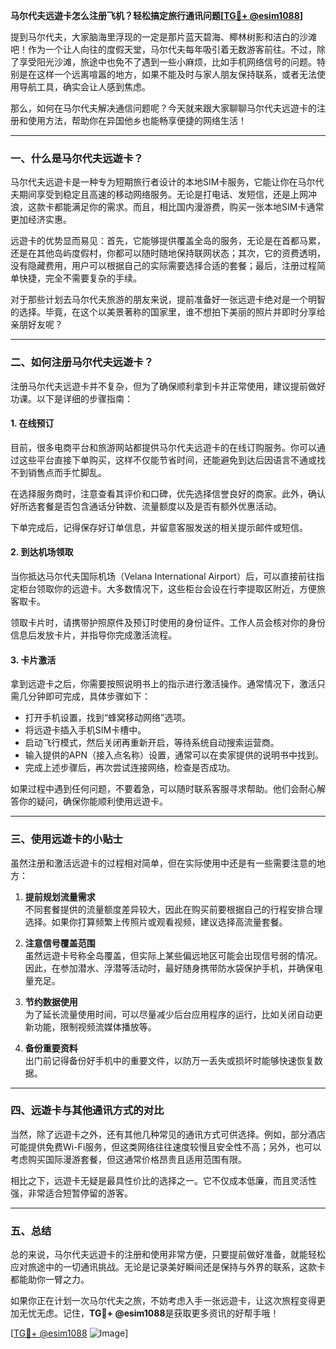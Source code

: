 **马尔代夫远遊卡怎么注册飞机？轻松搞定旅行通讯问题[[TG💪+ @esim1088](https://t.me/s/esim1088)]**

提到马尔代夫，大家脑海里浮现的一定是那片蓝天碧海、椰林树影和洁白的沙滩吧！作为一个让人向往的度假天堂，马尔代夫每年吸引着无数游客前往。不过，除了享受阳光沙滩，旅途中也免不了遇到一些小麻烦，比如手机网络信号的问题。特别是在这样一个远离喧嚣的地方，如果不能及时与家人朋友保持联系，或者无法使用导航工具，确实会让人感到焦虑。

那么，如何在马尔代夫解决通信问题呢？今天就来跟大家聊聊马尔代夫远遊卡的注册和使用方法，帮助你在异国他乡也能畅享便捷的网络生活！

---

### 一、什么是马尔代夫远遊卡？

马尔代夫远遊卡是一种专为短期旅行者设计的本地SIM卡服务，它能让你在马尔代夫期间享受到稳定且高速的移动网络服务。无论是打电话、发短信，还是上网冲浪，这款卡都能满足你的需求。而且，相比国内漫游费，购买一张本地SIM卡通常更加经济实惠。

远遊卡的优势显而易见：首先，它能够提供覆盖全岛的服务，无论是在首都马累，还是在其他岛屿度假村，你都可以随时随地保持联网状态；其次，它的资费透明，没有隐藏费用，用户可以根据自己的实际需要选择合适的套餐；最后，注册过程简单快捷，完全不需要复杂的手续。

对于那些计划去马尔代夫旅游的朋友来说，提前准备好一张远遊卡绝对是一个明智的选择。毕竟，在这个以美景著称的国家里，谁不想拍下美丽的照片并即时分享给亲朋好友呢？

---

### 二、如何注册马尔代夫远遊卡？

注册马尔代夫远遊卡并不复杂，但为了确保顺利拿到卡并正常使用，建议提前做好功课。以下是详细的步骤指南：

#### 1. 在线预订

目前，很多电商平台和旅游网站都提供马尔代夫远遊卡的在线订购服务。你可以通过这些平台直接下单购买，这样不仅能节省时间，还能避免到达后因语言不通或找不到销售点而手忙脚乱。

在选择服务商时，注意查看其评价和口碑，优先选择信誉良好的商家。此外，确认好所选套餐是否包含通话分钟数、流量额度以及是否有额外优惠活动。

下单完成后，记得保存好订单信息，并留意客服发送的相关提示邮件或短信。

#### 2. 到达机场领取

当你抵达马尔代夫国际机场（Velana International Airport）后，可以直接前往指定柜台领取你的远遊卡。大多数情况下，这些柜台会设在行李提取区附近，方便旅客取卡。

领取卡片时，请携带护照原件及预订时使用的身份证件。工作人员会核对你的身份信息后发放卡片，并指导你完成激活流程。

#### 3. 卡片激活

拿到远遊卡之后，你需要按照说明书上的指示进行激活操作。通常情况下，激活只需几分钟即可完成，具体步骤如下：

- 打开手机设置，找到“蜂窝移动网络”选项。
- 将远遊卡插入手机SIM卡槽中。
- 启动飞行模式，然后关闭再重新开启，等待系统自动搜索运营商。
- 输入提供的APN（接入点名称）设置，通常可以在卖家提供的说明书中找到。
- 完成上述步骤后，再次尝试连接网络，检查是否成功。

如果过程中遇到任何问题，不要着急，可以随时联系客服寻求帮助。他们会耐心解答你的疑问，确保你能顺利使用远遊卡。

---

### 三、使用远遊卡的小贴士

虽然注册和激活远遊卡的过程相对简单，但在实际使用中还是有一些需要注意的地方：

1. **提前规划流量需求**  
   不同套餐提供的流量额度差异较大，因此在购买前要根据自己的行程安排合理选择。如果你打算频繁上传照片或观看视频，建议选择高流量套餐。

2. **注意信号覆盖范围**  
   虽然远遊卡号称全岛覆盖，但实际上某些偏远地区可能会出现信号弱的情况。因此，在参加潜水、浮潜等活动时，最好随身携带防水袋保护手机，并确保电量充足。

3. **节约数据使用**  
   为了延长流量使用时间，可以尽量减少后台应用程序的运行，比如关闭自动更新功能，限制视频流媒体播放等。

4. **备份重要资料**  
   出门前记得备份好手机中的重要文件，以防万一丢失或损坏时能够快速恢复数据。

---

### 四、远遊卡与其他通讯方式的对比

当然，除了远遊卡之外，还有其他几种常见的通讯方式可供选择。例如，部分酒店可能提供免费Wi-Fi服务，但这类网络往往速度较慢且安全性不高；另外，也可以考虑购买国际漫游套餐，但这通常价格昂贵且适用范围有限。

相比之下，远遊卡无疑是最具性价比的选择之一。它不仅成本低廉，而且灵活性强，非常适合短暂停留的游客。

---

### 五、总结

总的来说，马尔代夫远遊卡的注册和使用非常方便，只要提前做好准备，就能轻松应对旅途中的一切通讯挑战。无论是记录美好瞬间还是保持与外界的联系，这款卡都能助你一臂之力。

如果你正在计划一次马尔代夫之旅，不妨考虑入手一张远遊卡，让这次旅程变得更加无忧无虑。记住，**TG💪+ @esim1088**是获取更多资讯的好帮手哦！

[[TG💪+ @esim1088](https://t.me/s/esim1088) ![Image](https://i.postimg.cc/4NQfJmqS/Snipaste-2025-05-13-00-14-12.png)]